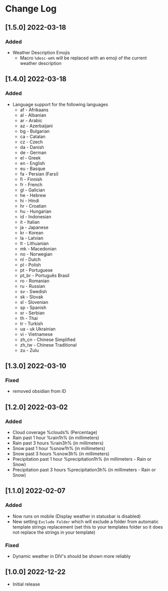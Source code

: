 # Change Log
<!--
### Added
### Changed
### Deprecated
### Removed
### Fixed
### Security
### Updated
-->

<!-- ## [v-inc] ${YEAR4}-${MONTHNUMBER}-${DATE} -->

## [1.5.0] 2022-03-18
### Added
- Weather Description Emojis
  - Macro `%desc-em%` will be replaced with an emoji of the current weather description

## [1.4.0] 2022-03-18
### Added
- Language support for the following languages
  - af - Afrikaans
  - al - Albanian
  - ar - Arabic
  - az - Azerbaijani
  - bg - Bulgarian
  - ca - Catalan
  - cz - Czech
  - da - Danish
  - de - German
  - el - Greek
  - en - English
  - eu - Basque
  - fa - Persian (Farsi)
  - fi - Finnish
  - fr - French
  - gl - Galician
  - he - Hebrew
  - hi - Hindi
  - hr - Croatian
  - hu - Hungarian
  - id - Indonesian
  - it - Italian
  - ja - Japanese
  - kr - Korean
  - la - Latvian
  - lt - Lithuanian
  - mk - Macedonian
  - no - Norwegian
  - nl - Dutch
  - pl - Polish
  - pt - Portuguese
  - pt_br - Português Brasil
  - ro - Romanian
  - ru - Russian
  - sv - Swedish
  - sk - Slovak
  - sl - Slovenian
  - sp - Spanish
  - sr - Serbian
  - th - Thai
  - tr - Turkish
  - ua - uk Ukrainian
  - vi - Vietnamese
  - zh_cn - Chinese Simplified
  - zh_tw - Chinese Traditional
  - zu - Zulu

## [1.3.0] 2022-03-10
### Fixed
- removed obsidian from ID

## [1.2.0] 2022-03-02
### Added
- Cloud coverage %clouds% (Percentage)
- Rain past 1 hour %rain1h% (in millimeters)
- Rain past 3 hours %rain3h% (in millimeters)
- Snow past 1 hour %snow1h% (in millimeters)
- Snow past 3 hours %snow3h% (in millimeters)
- Precipitation past 1 hour %precipitation1h% (in millimeters - Rain or Snow)
- Precipitation past 3 hours %precipitation3h% (in millimeters - Rain or Snow)

## [1.1.0] 2022-02-07
### Added
- Now runs on mobile (Display weather in statusbar is disabled)
- New setting `Exclude Folder` which will exclude a folder from automatic template strings replacement (set this to your templates folder so it does not replace the strings in your template)

### Fixed
- Dynamic weather in DIV's should be shown more reliably

## [1.0.0] 2022-12-22
- Initial release
